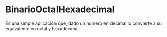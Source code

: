 # BinarioOctalHexadecimal
Es una simple aplicación que, dado un numero en decimal lo convierte a su equivalente en octal y hexadecimal
